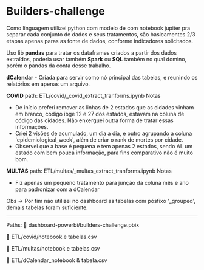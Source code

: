 # Builders-challenge

Como linguagem utilizei python com modelo de com notebook jupiter pra separar cada conjunto de dados e seus tratamentos, são basicamentes 2/3 etapas apenas paras as fonte de dados, conforme indicadores solicitados.

Uso lib **pandas** para tratar os dataframes criados a partir dos dados extraídos, poderia usar também **Spark** ou **SQL** também no qual domino, porém o pandas da conta desse trabalho.

**dCalendar** - Criada para servir como nó principal das tabelas, e reunindo os relatórios em apenas um arquivo.

**COVID**
path: ETL/covid/_covid_extract_tranforms.ipynb
Notas
- De início preferi remover as linhas de 2 estados que as cidades vinham em branco, código ibge 12 e 27 dos estados, estavam na coluna de código das cidades. Não enxerguei outra forma de tratar essas informações.
- Criei 2 visões de acumulado, um dia a dia, e outro agrupando a coluna 'epidemiological_week', além de criar o rank de mortes por cidade.
- Observei que a base é pequena e tem apenas 2 estados, sendo AL um estado com bem pouca informação, para fins comparativo não é muito bom.

**MULTAS** 
path: ETL/multas/_multas_extract_tranforms.ipynb
Notas
- Fiz apenas um pequeno tratamento para junção da coluna mês e ano para padronizar com a dCalendar

Obs -> Por fim não utilizei no dashboard as tabelas com pósfixo '_grouped', demais tabelas foram suficiente.

---

Paths:
📂 dashboard-powerbi/builders-challenge.pbix

📂 ETL/covid/notebook e tabelas.csv

📂 ETL/multas/notebook e tabelas.csv

📂 ETL/dCalendar_notebook & tabela.csv


